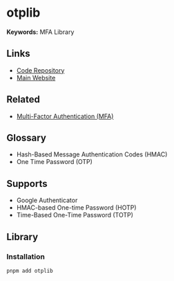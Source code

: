 # otplib

**Keywords:** MFA Library

## Links

- [Code Repository](https://github.com/yeojz/otplib)
- [Main Website](https://otplib.yeojz.dev)

## Related

- [Multi-Factor Authentication (MFA)](/mfa/README.md)

## Glossary

- Hash-Based Message Authentication Codes (HMAC)
- One Time Password (OTP)

## Supports

- Google Authenticator
- HMAC-based One-time Password (HOTP)
- Time-Based One-Time Password (TOTP)

## Library

### Installation

```sh
pnpm add otplib
```
